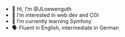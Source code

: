 - 👋 Hi, I’m @JLoewenguth
- 👀 I’m interested in web dev and CGI
- 🌱 I’m currently learning Symfony
- 🗣 Fluent in English, intermediate in German

<!--
- 📫 How to reach me ... -->

<!---
JLoewenguth/JLoewenguth is a ✨ special ✨ repository because its `README.md` (this file) appears on your GitHub profile.
You can click the Preview link to take a look at your changes.
--->
